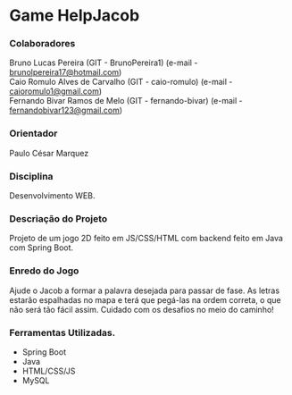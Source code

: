 # Game HelpJacob

### Colaboradores
Bruno Lucas Pereira (GIT - BrunoPereira1) (e-mail - brunolpereira17@hotmail.com)                                                         
Caio Romulo Alves de Carvalho (GIT - caio-romulo) (e-mail - caioromulo1@gmail.com)                                                       
Fernando Bivar Ramos de Melo (GIT - fernando-bivar) (e-mail - fernandobivar123@gmail.com)
### Orientador
Paulo César Marquez
### Disciplina
Desenvolvimento WEB.
### Descriação do Projeto
Projeto de um jogo 2D feito em JS/CSS/HTML com backend feito em Java com Spring Boot.
### Enredo do Jogo
Ajude o Jacob a formar a palavra desejada para passar de fase. As letras estarão espalhadas no mapa e terá que pegá-las na ordem correta, o que não será tão fácil assim. Cuidado com os desafios no meio do caminho!

### Ferramentas Utilizadas.
- Spring Boot
- Java
- HTML/CSS/JS
- MySQL

